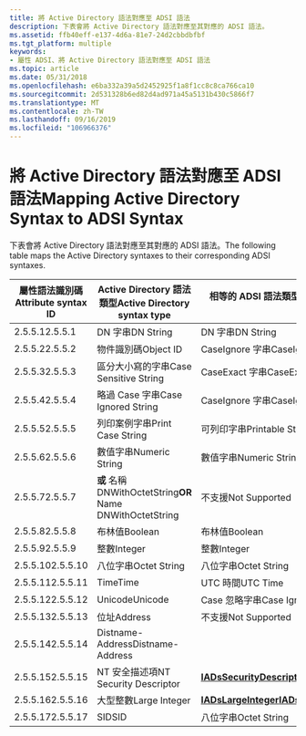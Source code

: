 ```yaml
---
title: 將 Active Directory 語法對應至 ADSI 語法
description: 下表會將 Active Directory 語法對應至其對應的 ADSI 語法。
ms.assetid: ffb40eff-e137-4d6a-81e7-24d2cbbdbfbf
ms.tgt_platform: multiple
keywords:
- 屬性 ADSI、將 Active Directory 語法對應至 ADSI 語法
ms.topic: article
ms.date: 05/31/2018
ms.openlocfilehash: e6ba332a39a5d2452925f1a8f1cc8c8ca766ca10
ms.sourcegitcommit: 2d531328b6ed82d4ad971a45a5131b430c5866f7
ms.translationtype: MT
ms.contentlocale: zh-TW
ms.lasthandoff: 09/16/2019
ms.locfileid: "106966376"
---
```

# <a name="mapping-active-directory-syntax-to-adsi-syntax"></a><span data-ttu-id="57245-104">將 Active Directory 語法對應至 ADSI 語法</span><span class="sxs-lookup"><span data-stu-id="57245-104">Mapping Active Directory Syntax to ADSI Syntax</span></span>

<span data-ttu-id="57245-105">下表會將 Active Directory 語法對應至其對應的 ADSI 語法。</span><span class="sxs-lookup"><span data-stu-id="57245-105">The following table maps the Active Directory syntaxes to their corresponding ADSI syntaxes.</span></span>



| <span data-ttu-id="57245-106">屬性語法識別碼</span><span class="sxs-lookup"><span data-stu-id="57245-106">Attribute syntax ID</span></span> | <span data-ttu-id="57245-107">Active Directory 語法類型</span><span class="sxs-lookup"><span data-stu-id="57245-107">Active Directory syntax type</span></span>             | <span data-ttu-id="57245-108">相等的 ADSI 語法類型</span><span class="sxs-lookup"><span data-stu-id="57245-108">Equivalent ADSI syntax type</span></span>                                         |
|---------------------|------------------------------------------|---------------------------------------------------------------------|
| <span data-ttu-id="57245-109">2.5.5.1</span><span class="sxs-lookup"><span data-stu-id="57245-109">2.5.5.1</span></span><br/>  | <span data-ttu-id="57245-110">DN 字串</span><span class="sxs-lookup"><span data-stu-id="57245-110">DN String</span></span><br/>                     | <span data-ttu-id="57245-111">DN 字串</span><span class="sxs-lookup"><span data-stu-id="57245-111">DN String</span></span><br/>                                                |
| <span data-ttu-id="57245-112">2.5.5.2</span><span class="sxs-lookup"><span data-stu-id="57245-112">2.5.5.2</span></span><br/>  | <span data-ttu-id="57245-113">物件識別碼</span><span class="sxs-lookup"><span data-stu-id="57245-113">Object ID</span></span><br/>                     | <span data-ttu-id="57245-114">CaseIgnore 字串</span><span class="sxs-lookup"><span data-stu-id="57245-114">CaseIgnore String</span></span><br/>                                        |
| <span data-ttu-id="57245-115">2.5.5.3</span><span class="sxs-lookup"><span data-stu-id="57245-115">2.5.5.3</span></span><br/>  | <span data-ttu-id="57245-116">區分大小寫的字串</span><span class="sxs-lookup"><span data-stu-id="57245-116">Case Sensitive String</span></span><br/>         | <span data-ttu-id="57245-117">CaseExact 字串</span><span class="sxs-lookup"><span data-stu-id="57245-117">CaseExact String</span></span><br/>                                         |
| <span data-ttu-id="57245-118">2.5.5.4</span><span class="sxs-lookup"><span data-stu-id="57245-118">2.5.5.4</span></span><br/>  | <span data-ttu-id="57245-119">略過 Case 字串</span><span class="sxs-lookup"><span data-stu-id="57245-119">Case Ignored String</span></span><br/>           | <span data-ttu-id="57245-120">CaseIgnore 字串</span><span class="sxs-lookup"><span data-stu-id="57245-120">CaseIgnore String</span></span><br/>                                        |
| <span data-ttu-id="57245-121">2.5.5.5</span><span class="sxs-lookup"><span data-stu-id="57245-121">2.5.5.5</span></span><br/>  | <span data-ttu-id="57245-122">列印案例字串</span><span class="sxs-lookup"><span data-stu-id="57245-122">Print Case String</span></span><br/>             | <span data-ttu-id="57245-123">可列印字串</span><span class="sxs-lookup"><span data-stu-id="57245-123">Printable String</span></span><br/>                                         |
| <span data-ttu-id="57245-124">2.5.5.6</span><span class="sxs-lookup"><span data-stu-id="57245-124">2.5.5.6</span></span><br/>  | <span data-ttu-id="57245-125">數值字串</span><span class="sxs-lookup"><span data-stu-id="57245-125">Numeric String</span></span><br/>                | <span data-ttu-id="57245-126">數值字串</span><span class="sxs-lookup"><span data-stu-id="57245-126">Numeric String</span></span><br/>                                           |
| <span data-ttu-id="57245-127">2.5.5.7</span><span class="sxs-lookup"><span data-stu-id="57245-127">2.5.5.7</span></span><br/>  | <span data-ttu-id="57245-128">**或** 名稱 DNWithOctetString</span><span class="sxs-lookup"><span data-stu-id="57245-128">**OR** Name DNWithOctetString</span></span><br/> | <span data-ttu-id="57245-129">不支援</span><span class="sxs-lookup"><span data-stu-id="57245-129">Not Supported</span></span><br/>                                            |
| <span data-ttu-id="57245-130">2.5.5.8</span><span class="sxs-lookup"><span data-stu-id="57245-130">2.5.5.8</span></span><br/>  | <span data-ttu-id="57245-131">布林值</span><span class="sxs-lookup"><span data-stu-id="57245-131">Boolean</span></span><br/>                       | <span data-ttu-id="57245-132">布林值</span><span class="sxs-lookup"><span data-stu-id="57245-132">Boolean</span></span><br/>                                                  |
| <span data-ttu-id="57245-133">2.5.5.9</span><span class="sxs-lookup"><span data-stu-id="57245-133">2.5.5.9</span></span><br/>  | <span data-ttu-id="57245-134">整數</span><span class="sxs-lookup"><span data-stu-id="57245-134">Integer</span></span><br/>                       | <span data-ttu-id="57245-135">整數</span><span class="sxs-lookup"><span data-stu-id="57245-135">Integer</span></span><br/>                                                  |
| <span data-ttu-id="57245-136">2.5.5.10</span><span class="sxs-lookup"><span data-stu-id="57245-136">2.5.5.10</span></span><br/> | <span data-ttu-id="57245-137">八位字串</span><span class="sxs-lookup"><span data-stu-id="57245-137">Octet String</span></span><br/>                  | <span data-ttu-id="57245-138">八位字串</span><span class="sxs-lookup"><span data-stu-id="57245-138">Octet String</span></span><br/>                                             |
| <span data-ttu-id="57245-139">2.5.5.11</span><span class="sxs-lookup"><span data-stu-id="57245-139">2.5.5.11</span></span><br/> | <span data-ttu-id="57245-140">Time</span><span class="sxs-lookup"><span data-stu-id="57245-140">Time</span></span><br/>                          | <span data-ttu-id="57245-141">UTC 時間</span><span class="sxs-lookup"><span data-stu-id="57245-141">UTC Time</span></span><br/>                                                 |
| <span data-ttu-id="57245-142">2.5.5.12</span><span class="sxs-lookup"><span data-stu-id="57245-142">2.5.5.12</span></span><br/> | <span data-ttu-id="57245-143">Unicode</span><span class="sxs-lookup"><span data-stu-id="57245-143">Unicode</span></span><br/>                       | <span data-ttu-id="57245-144">Case 忽略字串</span><span class="sxs-lookup"><span data-stu-id="57245-144">Case Ignore String</span></span><br/>                                       |
| <span data-ttu-id="57245-145">2.5.5.13</span><span class="sxs-lookup"><span data-stu-id="57245-145">2.5.5.13</span></span><br/> | <span data-ttu-id="57245-146">位址</span><span class="sxs-lookup"><span data-stu-id="57245-146">Address</span></span><br/>                       | <span data-ttu-id="57245-147">不支援</span><span class="sxs-lookup"><span data-stu-id="57245-147">Not Supported</span></span><br/>                                            |
| <span data-ttu-id="57245-148">2.5.5.14</span><span class="sxs-lookup"><span data-stu-id="57245-148">2.5.5.14</span></span><br/> | <span data-ttu-id="57245-149">Distname-Address</span><span class="sxs-lookup"><span data-stu-id="57245-149">Distname-Address</span></span><br/>              |                                                                     |
| <span data-ttu-id="57245-150">2.5.5.15</span><span class="sxs-lookup"><span data-stu-id="57245-150">2.5.5.15</span></span><br/> | <span data-ttu-id="57245-151">NT 安全描述項</span><span class="sxs-lookup"><span data-stu-id="57245-151">NT Security Descriptor</span></span><br/>        | [<span data-ttu-id="57245-152">**IADsSecurityDescriptor**</span><span class="sxs-lookup"><span data-stu-id="57245-152">**IADsSecurityDescriptor**</span></span>](/windows/desktop/api/Iads/nn-iads-iadssecuritydescriptor)<br/> |
| <span data-ttu-id="57245-153">2.5.5.16</span><span class="sxs-lookup"><span data-stu-id="57245-153">2.5.5.16</span></span><br/> | <span data-ttu-id="57245-154">大型整數</span><span class="sxs-lookup"><span data-stu-id="57245-154">Large Integer</span></span><br/>                 | [<span data-ttu-id="57245-155">**IADsLargeInteger**</span><span class="sxs-lookup"><span data-stu-id="57245-155">**IADsLargeInteger**</span></span>](/windows/desktop/api/Iads/nn-iads-iadslargeinteger)<br/>             |
| <span data-ttu-id="57245-156">2.5.5.17</span><span class="sxs-lookup"><span data-stu-id="57245-156">2.5.5.17</span></span><br/> | <span data-ttu-id="57245-157">SID</span><span class="sxs-lookup"><span data-stu-id="57245-157">SID</span></span><br/>                           | <span data-ttu-id="57245-158">八位字串</span><span class="sxs-lookup"><span data-stu-id="57245-158">Octet String</span></span><br/>                                             |



 

 

 






